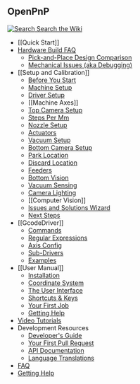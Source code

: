 OpenPnP
-------

[![Search](https://user-images.githubusercontent.com/9963310/182446869-7a6e5ab4-6547-4a5b-9dbe-8a5a4588cf35.png) Search the Wiki](/openpnp/openpnp/search?type=wikis)

* [[Quick Start]]
* [Hardware Build FAQ](https://github.com/openpnp/openpnp/wiki/Build-FAQ)
    * [Pick-and-Place Design Comparison](https://github.com/openpnp/openpnp/wiki/Pick-and-Place-Design-Comparison)
    * [Mechanical Issues (aka Debugging)](https://github.com/openpnp/openpnp/wiki/Mechanical-Issues-(aka-Debugging))
* [[Setup and Calibration]]
    * [Before You Start](https://github.com/openpnp/openpnp/wiki/Setup-and-Calibration%3A-Before-You-Start)
    * [Machine Setup](https://github.com/openpnp/openpnp/wiki/Setup-and-Calibration:-Machine-Setup)
    * [Driver Setup](https://github.com/openpnp/openpnp/wiki/Setup-and-Calibration%3A-Driver-Setup)
    * [[Machine Axes]]
    * [Top Camera Setup](https://github.com/openpnp/openpnp/wiki/Setup-and-Calibration%3A-Top-Camera-Setup)
    * [Steps Per Mm](https://github.com/openpnp/openpnp/wiki/Setup-and-Calibration%3A-Steps-Per-Mm)
    * [Nozzle Setup](https://github.com/openpnp/openpnp/wiki/Setup-and-Calibration%3A-Nozzle-Setup)
    * [Actuators](https://github.com/openpnp/openpnp/wiki/Setup-and-Calibration%3A-Actuators)
    * [Vacuum Setup](https://github.com/openpnp/openpnp/wiki/Setup-and-Calibration%3A-Vacuum-Setup)
    * [Bottom Camera Setup](https://github.com/openpnp/openpnp/wiki/Setup-and-Calibration%3A-Bottom-Camera-Setup)
    * [Park Location](https://github.com/openpnp/openpnp/wiki/Setup-and-Calibration%3A-Park-Location)
    * [Discard Location](https://github.com/openpnp/openpnp/wiki/Setup-and-Calibration%3A-Discard-Location)
    * [Feeders](https://github.com/openpnp/openpnp/wiki/Setup-and-Calibration%3A-Feeders)
    * [Bottom Vision](https://github.com/openpnp/openpnp/wiki/Setup-and-Calibration%3A-Bottom-Vision)
    * [Vacuum Sensing](https://github.com/openpnp/openpnp/wiki/Setup-and-Calibration%3A-Vacuum-Sensing)
    * [Camera Lighting](https://github.com/openpnp/openpnp/wiki/Setup-and-Calibration%3A-Camera-Lighting)
    * [[Computer Vision]]
    * [Issues and Solutions Wizard](https://github.com/openpnp/openpnp/wiki/Issues-and-Solutions)
    * [Next Steps](https://github.com/openpnp/openpnp/wiki/Setup-and-Calibration%3A-Next-Steps)
* [[GcodeDriver]]
    * [Commands](https://github.com/openpnp/openpnp/wiki/GcodeDriver%3A-Command-Reference)
    * [Regular Expressions](https://github.com/openpnp/openpnp/wiki/GcodeDriver#regular-expressions-receiving-responses)
    * [Axis Config](https://github.com/openpnp/openpnp/wiki/GcodeDriver%3A-Axis-Mapping)
    * [Sub-Drivers](https://github.com/openpnp/openpnp/wiki/GcodeDriver#sub-drivers)
    * [Examples](https://github.com/openpnp/openpnp/wiki/GcodeDriver%3A-Example-Configurations)
* [[User Manual]]
    * [Installation](https://github.com/openpnp/openpnp/wiki/User-Manual#installation)
    * [Coordinate System](https://github.com/openpnp/openpnp/wiki/User-Manual#coordinate-system)
    * [The User Interface](https://github.com/openpnp/openpnp/wiki/User-Manual#the-user-interface)
    * [Shortcuts & Keys](https://github.com/openpnp/openpnp/wiki/User-Manual#keyboard-shortcuts)
    * [Your First Job](https://github.com/openpnp/openpnp/wiki/User-Manual#your-first-job)
    * [Getting Help](https://github.com/openpnp/openpnp/wiki/User-Manual#getting-help)
* [Video Tutorials](https://github.com/openpnp/openpnp/wiki/Video-Tutorials)
* Development Resources
    * [Developer's Guide](https://github.com/openpnp/openpnp/wiki/Developers-Guide)
    * [Your First Pull Request](https://github.com/openpnp/openpnp/wiki/Your-First-Pull-Request)
    * [API Documentation](http://openpnp.org/api)
    * [Language Translations](https://github.com/openpnp/openpnp/blob/develop/TRANSLATIONS.md)
* [FAQ](https://github.com/openpnp/openpnp/wiki/FAQ)
* [Getting Help](https://github.com/openpnp/openpnp/wiki/Getting-Help)

